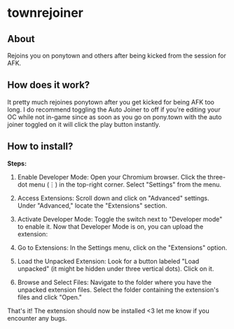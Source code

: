 # townrejoiner
## About
Rejoins you on ponytown and others after being kicked from the session for AFK.

## How does it work?
It pretty much rejoines ponytown after you get kicked for being AFK too long. I do recommend toggling the Auto Joiner to off if you're editing your OC while not in-game since as soon as you go on pony.town with the auto joiner toggled on it will click the play button instantly.

## How to install?
**Steps:**

1. Enable Developer Mode:
Open your Chromium browser.
Click the three-dot menu (⋮) in the top-right corner.
Select "Settings" from the menu.
2. Access Extensions:
Scroll down and click on "Advanced" settings.
Under "Advanced," locate the "Extensions" section.
3. Activate Developer Mode:
Toggle the switch next to "Developer mode" to enable it.
Now that Developer Mode is on, you can upload the extension:

4. Go to Extensions:
In the Settings menu, click on the "Extensions" option.
5. Load the Unpacked Extension:
Look for a button labeled "Load unpacked" (it might be hidden under three vertical dots). Click on it.
6. Browse and Select Files:
Navigate to the folder where you have the unpacked extension files.
Select the folder containing the extension's files and click "Open."

That's it! The extension should now be installed <3 let me know if you encounter any bugs.
